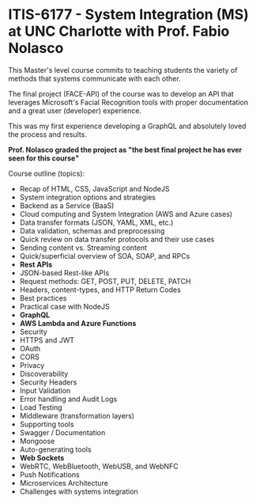 # ITIS-6177 - System Integration (MS) at UNC Charlotte with Prof. Fabio Nolasco

This Master's level course commits to teaching students the variety of methods that systems communicate with each other. 

The final project (FACE-API) of the course was to develop an API that leverages Microsoft's Facial Recognition tools with proper documentation and a great user (developer) experience.

This was my first experience developing a GraphQL and absolutely loved the process and results. 

**Prof. Nolasco graded the project as "the best final project he has ever seen for this course"**

Course outline (topics):
* Recap of HTML, CSS, JavaScript and NodeJS
* System integration options and strategies
* Backend as a Service (BaaS)
* Cloud computing and System Integration (AWS and Azure cases)
* Data transfer formats (JSON, YAML, XML, etc.)
* Data validation, schemas and preprocessing
* Quick review on data transfer protocols and their use cases
* Sending content vs. Streaming content 
* Quick/superficial overview of SOA, SOAP, and RPCs
* **Rest APIs**
* JSON-based Rest-like APIs
* Request methods: GET, POST, PUT, DELETE, PATCH
* Headers, content-types, and HTTP Return Codes
* Best practices
* Practical case with NodeJS
* **GraphQL**
* **AWS Lambda and Azure Functions**
* Security
* HTTPS and JWT
* OAuth
* CORS
* Privacy
* Discoverability
* Security Headers
* Input Validation
* Error handling and Audit Logs
* Load Testing
* Middleware (transformation layers)
* Supporting tools
* Swagger / Documentation
* Mongoose
* Auto-generating tools
* **Web Sockets**
* WebRTC, WebBluetooth, WebUSB, and WebNFC
* Push Notifications
* Microservices Architecture
* Challenges with systems integration 
